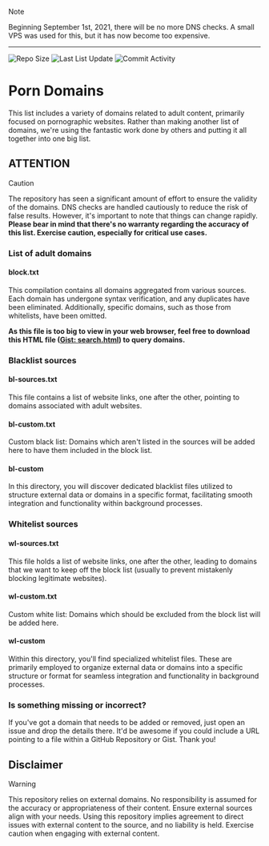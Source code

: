 > [!NOTE]
> Beginning September 1st, 2021, there will be no more DNS checks. A small VPS was used for this, but it has now become too expensive.

---

![Repo Size](https://img.shields.io/github/repo-size/Bon-Appetit/porn-domains?style=flat-square&logo=github&label=Repo%20Size&cacheSeconds=86400) ![Last List Update](https://img.shields.io/badge/dynamic/json?url=https%3A%2F%2Fapi.github.com%2Frepos%2FBon-Appetit%2Fporn-domains%2Fcommits%3Fpath%3Dblock.txt%26page%3D1%26per_page%3D1&query=%24%5B0%5D.commit.author.date&style=flat-square&logo=github&label=Last%20List%20Update&cacheSeconds=86400) ![Commit Activity](https://img.shields.io/github/commit-activity/y/Bon-Appetit/porn-domains?style=flat-square&logo=github&label=Commit%20Activity&cacheSeconds=86400)

# Porn Domains
This list includes a variety of domains related to adult content, primarily focused on pornographic websites. Rather than making another list of domains, we're using the fantastic work done by others and putting it all together into one big list.

## ATTENTION
> [!CAUTION]
> The repository has seen a significant amount of effort to ensure the validity of the domains. DNS checks are handled cautiously to reduce the risk of false results. However, it's important to note that things can change rapidly. **Please bear in mind that there's no warranty regarding the accuracy of this list. Exercise caution, especially for critical use cases.**

### List of adult domains

#### block.txt
This compilation contains all domains aggregated from various sources. Each domain has undergone syntax verification, and any duplicates have been eliminated. Additionally, specific domains, such as those from whitelists, have been omitted.

**As this file is too big to view in your web browser, feel free to download this HTML file ([Gist: search.html](https://gist.github.com/CodeAlDente/ee033860b0963b34ed107e95102870f7#file-search-html)) to query domains.**

### Blacklist sources

#### bl-sources.txt
This file contains a list of website links, one after the other, pointing to domains associated with adult websites.

#### bl-custom.txt
Custom black list: Domains which aren't listed in the sources will be added here to have them included in the block list.

#### bl-custom
In this directory, you will discover dedicated blacklist files utilized to structure external data or domains in a specific format, facilitating smooth integration and functionality within background processes.

### Whitelist sources

#### wl-sources.txt
This file holds a list of website links, one after the other, leading to domains that we want to keep off the block list (usually to prevent mistakenly blocking legitimate websites).

#### wl-custom.txt
Custom white list: Domains which should be excluded from the block list will be added here.

#### wl-custom
Within this directory, you'll find specialized whitelist files. These are primarily employed to organize external data or domains into a specific structure or format for seamless integration and functionality in background processes.

### Is something missing or incorrect?
If you've got a domain that needs to be added or removed, just open an issue and drop the details there. It'd be awesome if you could include a URL pointing to a file within a GitHub Repository or Gist. Thank you!

## Disclaimer
> [!WARNING]
> This repository relies on external domains. No responsibility is assumed for the accuracy or appropriateness of their content. Ensure external sources align with your needs. Using this repository implies agreement to direct issues with external content to the source, and no liability is held. Exercise caution when engaging with external content.